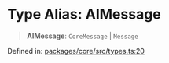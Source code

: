 # Type Alias: AIMessage

> **AIMessage**: `CoreMessage` \| `Message`

Defined in: [packages/core/src/types.ts:20](https://github.com/GeoDaCenter/openassistant/blob/28e38a23cf528ccfe10391135d12fba8d3e385da/packages/core/src/types.ts#L20)
